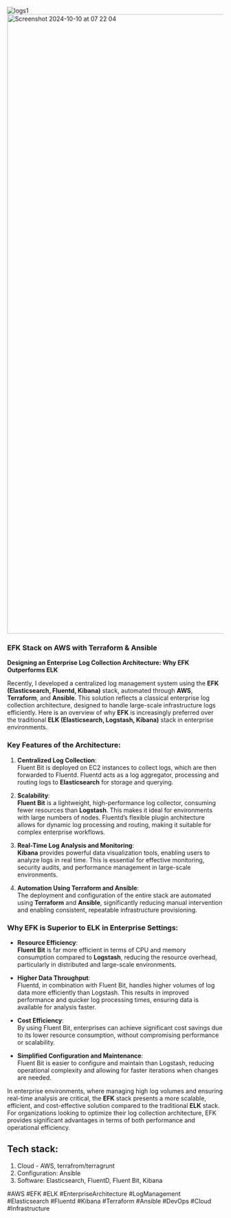 
![logs1](https://github.com/user-attachments/assets/121bd382-157f-45e3-9761-15800c062b9c)<img width="1440" alt="Screenshot 2024-10-10 at 07 22 04" src="https://github.com/user-attachments/assets/2317b449-3505-4192-935e-d453910dc0a9">


### EFK Stack on AWS with Terraform & Ansible

**Designing an Enterprise Log Collection Architecture: Why EFK Outperforms ELK**

Recently, I developed a centralized log management system using the **EFK (Elasticsearch, Fluentd, Kibana)** stack, automated through **AWS**, **Terraform**, and **Ansible**. This solution reflects a classical enterprise log collection architecture, designed to handle large-scale infrastructure logs efficiently. Here is an overview of why **EFK** is increasingly preferred over the traditional **ELK (Elasticsearch, Logstash, Kibana)** stack in enterprise environments.


### Key Features of the Architecture:

1. **Centralized Log Collection**:  
   Fluent Bit is deployed on EC2 instances to collect logs, which are then forwarded to Fluentd. Fluentd acts as a log aggregator, processing and routing logs to **Elasticsearch** for storage and querying.

2. **Scalability**:  
   **Fluent Bit** is a lightweight, high-performance log collector, consuming fewer resources than **Logstash**. This makes it ideal for environments with large numbers of nodes. Fluentd’s flexible plugin architecture allows for dynamic log processing and routing, making it suitable for complex enterprise workflows.

3. **Real-Time Log Analysis and Monitoring**:  
   **Kibana** provides powerful data visualization tools, enabling users to analyze logs in real time. This is essential for effective monitoring, security audits, and performance management in large-scale environments.

4. **Automation Using Terraform and Ansible**:  
   The deployment and configuration of the entire stack are automated using **Terraform** and **Ansible**, significantly reducing manual intervention and enabling consistent, repeatable infrastructure provisioning.


### Why EFK is Superior to ELK in Enterprise Settings:

- **Resource Efficiency**:  
  **Fluent Bit** is far more efficient in terms of CPU and memory consumption compared to **Logstash**, reducing the resource overhead, particularly in distributed and large-scale environments.
  
- **Higher Data Throughput**:  
  Fluentd, in combination with Fluent Bit, handles higher volumes of log data more efficiently than Logstash. This results in improved performance and quicker log processing times, ensuring data is available for analysis faster.

- **Cost Efficiency**:  
  By using Fluent Bit, enterprises can achieve significant cost savings due to its lower resource consumption, without compromising performance or scalability.

- **Simplified Configuration and Maintenance**:  
  Fluent Bit is easier to configure and maintain than Logstash, reducing operational complexity and allowing for faster iterations when changes are needed.

In enterprise environments, where managing high log volumes and ensuring real-time analysis are critical, the **EFK** stack presents a more scalable, efficient, and cost-effective solution compared to the traditional **ELK** stack. For organizations looking to optimize their log collection architecture, EFK provides significant advantages in terms of both performance and operational efficiency.

## Tech stack:
1. Cloud - AWS, terrafrom/terragrunt
2. Configuration: Ansible
3. Software: Elasticsearch, FluentD, Fluent Bit, Kibana

#AWS #EFK #ELK #EnterpriseArchitecture #LogManagement #Elasticsearch #Fluentd #Kibana #Terraform #Ansible #DevOps #Cloud #Infrastructure
